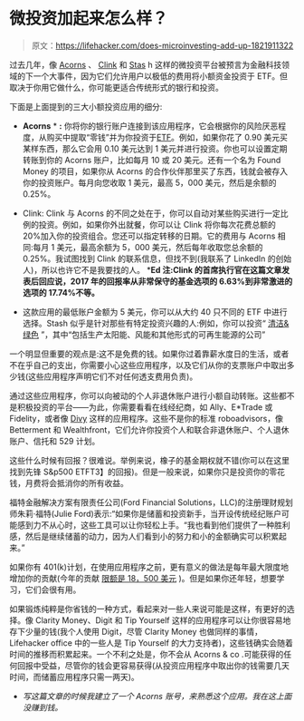 # 微投资加起来怎么样？

> 原文：<https://lifehacker.com/does-microinvesting-add-up-1821911322>

过去几年，像 [Acorns](https://www.acorns.com/) 、 [Clink](https://clink.com/) 和 [Stas](https://www.stashinvest.com/) h 这样的微投资平台被预言为金融科技领域的下一个大事件，因为它们允许用户以极低的费用将小额资金投资于 ETF。但取决于你用它做什么，你可能更适合传统形式的银行和投资。



下面是上面提到的三大小额投资应用的细分:

*   **Acorns** * **:** 你将你的银行账户连接到该应用程序，它会根据你的风险厌恶程度，从购买中提取“零钱”并为你投资于[ETF](https://www.acorns.com/support/what-is-a-prospectus/)。例如，如果你花了 0.90 美元买某样东西，那么它会用 0.10 美元达到 1 美元并进行投资。你也可以设置定期转账到你的 Acorns 账户，比如每月 10 或 20 美元。还有一个名为 Found Money 的项目，如果你从 Acorns 的合作伙伴那里买了东西，钱就会被存入你的投资账户。每月向您收取 1 美元，最高 5，000 美元，然后是余额的 0.25%。

*   Clink: Clink 与 Acorns 的不同之处在于，你可以自动对某些购买进行一定比例的投资。例如，如果你外出就餐，你可以让 Clink 将你每次花费总额的 20%加入你的投资组合。您还可以指定转移的日期。它的费用与 Acorns 相同:每月 1 美元，最高余额为 5，000 美元，然后每年收取您总余额的 0.25%。我试图找到 Clink 的联系信息，但找不到(我联系了 LinkedIn 的创始人)，所以也许它不是我要找的人。 ***Ed 注:Clink 的首席执行官在这篇文章发表后回应说，2017 年的回报率从非常保守的基金选项的 6.63%到非常激进的选项的 17.74%不等。**
*   这款应用的最低账户金额为 5 美元，你可以从大约 40 只不同的 ETF 中进行选择。Stash 似乎是针对那些有特定投资兴趣的人:例如，你可以投资“ [清洁&绿色](https://www.stashinvest.com/investments) ”，其中“包括生产太阳能、风能和其他形式的可再生能源的公司”

一个明显但重要的观点是:这不是免费的钱。如果你过着靠薪水度日的生活，或者不在乎自己的支出，你需要小心这些应用程序，以及它们从你的支票账户中取出多少钱(这些应用程序声明它们不对任何透支费用负责)。

通过这些应用程序，你可以向被动的个人非退休账户进行小额自动转账。这些都不是积极投资的平台——为此，你需要看看在线经纪商，如 Ally、E*Trade 或 Fidelity，或者像 [Divy](https://divy.com/) 这样的应用程序。这些不是你的标准 roboadvisors，像 Betterment 和 Wealthfront，它们允许你投资个人和联合非退休账户、个人退休账户、信托和 529 计划。

这些什么时候有回报？很难说。举例来说，橡子的基金期权就不错(你可以在这里找到先锋 S&p500 ETFT3】的回报)。但是一般来说，如果你只是投资你的零花钱，月费将会抵消你的所有收益。

福特金融解决方案有限责任公司(Ford Financial Solutions，LLC)的注册理财规划师朱莉·福特(Julie Ford)表示:“如果你是储蓄和投资新手，当开设传统经纪账户可能感到力不从心时，这些工具可以让你轻松上手。“我也看到他们提供了一种胜利感，然后是继续储蓄的动力，因为人们看到小的努力和小的金额确实可以积累起来。”

如果你有 401(k)计划，在使用应用程序之前，更有意义的做法是每年最大限度地增加你的贡献(今年的贡献 [限额是 18，500 美元](https://www.irs.gov/retirement-plans/plan-participant-employee/retirement-topics-401k-and-profit-sharing-plan-contribution-limits) )。但是如果你还年轻，想要学习，它们会很有用。

如果锻炼纯粹是你省钱的一种方式，看起来对一些人来说可能是这样，有更好的选择。像 Clarity Money、Digit 和 Tip Yourself 这样的应用程序可以让你很容易地存下少量的钱(我个人使用 Digit，尽管 Clarity Money 也做同样的事情，Lifehacker office 中的一些人是 Tip Yourself 的大力支持者)，这些钱确实会随着时间的推移而积累起来。一个不利之处是，你不会从 Acorns & co .可能获得的任何回报中受益，尽管你的钱会更容易获得(从投资应用程序中取出你的钱需要几天时间，而储蓄应用程序只需一两天)。

* *写这篇文章的时候我建立了一个 Acorns 账号，来熟悉这个应用。我在这上面没赚到钱。*